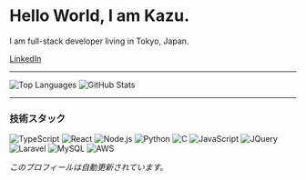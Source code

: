 # Hello World, I am Kazu.

I am full-stack developer living in Tokyo, Japan.

[LinkedIn](https://www.linkedin.com/in/kazuhide-izawa-issac/)

---

![Top Languages](https://github-readme-stats.vercel.app/api/top-langs/?username=ZawaPaP&layout=compact&theme=dark&count_private=true&include_all_commits=true)
![GitHub Stats](https://github-readme-stats.vercel.app/api?username=ZawaPaP&show_icons=true&theme=dark&count_private=true&include_all_commits=true)

---

### 技術スタック

![TypeScript](https://img.shields.io/badge/-TypeScript-3178C6?style=flat-square&logo=TypeScript&logoColor=white)
![React](https://img.shields.io/badge/-React-61DAFB?style=flat-square&logo=React&logoColor=black)
![Node.js](https://img.shields.io/badge/-Node.js-339933?style=flat-square&logo=Node.js&logoColor=white)
![Python](https://img.shields.io/badge/-Python-3776AB?style=flat-square&logo=Python&logoColor=white)
![C](https://img.shields.io/badge/C-A8B9CC?style=flat-square&logo=C&logoColor=white)
![JavaScript](https://img.shields.io/badge/-JavaScript-F7DF1E?style=flat-square&logo=JavaScript&logoColor=black)
![JQuery](https://img.shields.io/badge/-JQuery-0769AD?style=flat-square&logo=JQuery&logoColor=white)
![Laravel](https://img.shields.io/badge/-Laravel-F55247?style=flat-square&logo=Laravel&logoColor=white)
![MySQL](https://img.shields.io/badge/-MySQL-F29111?style=flat-square&logo=MySQL&logoColor=white)
![AWS](https://img.shields.io/badge/-AWS-232F3E?style=flat-square&logo=Amazon%20AWS&logoColor=white)

_このプロフィールは自動更新されています。_

